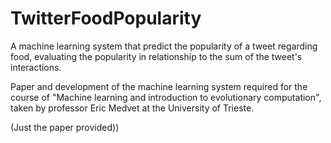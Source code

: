 # TwitterFoodPopularity
A machine learning system that predict the popularity of a tweet regarding food, evaluating the popularity in relationship to the sum of the tweet's interactions. 

Paper and development of the machine learning system required for the course of "Machine learning and introduction to evolutionary computation", taken by professor Eric Medvet 
at the University of Trieste.

(Just the paper provided))
